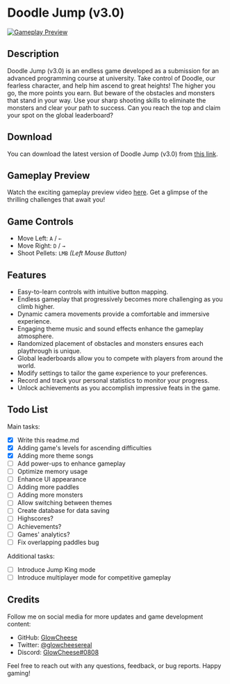 # Doodle Jump (v3.0)

[![Gameplay Preview](https://link-to-your-gameplay-preview-video)](https://link-to-your-gameplay-preview-video)

## Description
Doodle Jump (v3.0) is an endless game developed as a submission for an advanced programming course at university. Take control of Doodle, our fearless character, and help him ascend to great heights! The higher you go, the more points you earn. But beware of the obstacles and monsters that stand in your way. Use your sharp shooting skills to eliminate the monsters and clear your path to success. Can you reach the top and claim your spot on the global leaderboard?

## Download
You can download the latest version of Doodle Jump (v3.0) from [this link](https://link-to-your-downloadable-file).

## Gameplay Preview
Watch the exciting gameplay preview video [here](https://link-to-your-gameplay-preview-video). Get a glimpse of the thrilling challenges that await you!

## Game Controls
- Move Left: `A` / `←`
- Move Right: `D` / `→`
- Shoot Pellets: `LMB` _(Left Mouse Button)_

## Features
- Easy-to-learn controls with intuitive button mapping.
- Endless gameplay that progressively becomes more challenging as you climb higher.
- Dynamic camera movements provide a comfortable and immersive experience.
- Engaging theme music and sound effects enhance the gameplay atmosphere.
- Randomized placement of obstacles and monsters ensures each playthrough is unique.
- Global leaderboards allow you to compete with players from around the world.
- Modify settings to tailor the game experience to your preferences.
- Record and track your personal statistics to monitor your progress.
- Unlock achievements as you accomplish impressive feats in the game.

## Todo List

Main tasks:
- [x] Write this readme.md
- [x] Adding game's levels for ascending difficulties
- [x] Adding more theme songs
- [ ] Add power-ups to enhance gameplay
- [ ] Optimize memory usage
- [ ] Enhance UI appearance
- [ ] Adding more paddles
- [ ] Adding more monsters
- [ ] Allow switching between themes
- [ ] Create database for data saving
- [ ] Highscores?
- [ ] Achievements?
- [ ] Games' analytics?
- [ ] Fix overlapping paddles bug

Additional tasks:
- [ ] Introduce Jump King mode
- [ ] Introduce multiplayer mode for competitive gameplay

## Credits
Follow me on social media for more updates and game development content:
- GitHub: [GlowCheese](https://github.com/GlowCheese)
- Twitter: [@glowcheesereal](https://twitter.com/glowcheesereal)
- Discord: [GlowCheese#0808](http://discordapp.com/users/782124623910535188)

Feel free to reach out with any questions, feedback, or bug reports. Happy gaming!

